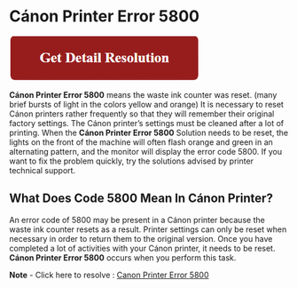 
# Cánon Printer Error 5800

[![Cánon Printer Error 5800](red.png)](https://computersolve.com/canon-printer-error-5800/)



**Cánon Printer Error 5800** means the waste ink counter was reset. (many brief bursts of light in the colors yellow and orange) It is necessary to reset Cánon printers rather frequently so that they will remember their original factory settings. The Cánon printer’s settings must be cleaned after a lot of printing. When the **Cánon Printer Error 5800** Solution needs to be reset, the lights on the front of the machine will often flash orange and green in an alternating pattern, and the monitor will display the error code 5800. If you want to fix the problem quickly, try the solutions advised by printer technical support.

## What Does Code 5800 Mean In Cánon Printer?

An error code of 5800 may be present in a Cánon printer because the waste ink counter resets as a result. Printer settings can only be reset when necessary in order to return them to the original version. Once you have completed a lot of activities with your Cánon printer, it needs to be reset. **Cánon Printer Error 5800** occurs when you perform this task.

**Note** - Click here to resolve : [Canon Printer Error 5800](https://computersolve.com/canon-printer-error-5800/)
